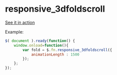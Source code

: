 responsive_3dfoldscroll
=======================
[See it in action](http://nickavi.com/responsive_3dfoldscroll/)

Example:
`````javascript
$( document ).ready(function() {
    window.onload=function(){
	    var fold = $.fn.responsive_3dfoldscroll({
		    animationLength : 1500
	    });
    };
});
`````
